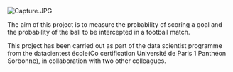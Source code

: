 ![Capture.JPG](attachment:Capture.JPG)

The aim of this project is to measure the probability of scoring a goal and the probability of the ball to be intercepted in a football match.

This project has been carried out as part of the data scientist programme from the datacientest école(Co certification
Université de Paris 1 Panthéon Sorbonne), in collaboration with two other colleagues. 

